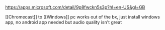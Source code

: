 https://apps.microsoft.com/detail/9p8fwckn5s3p?hl=en-US&gl=GB

[[Chromecast]] to [[Windows]] pc
works out of the bx, just install windows app, no android app needed
but audio quality isn't great
